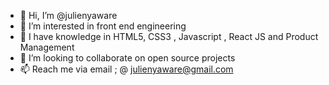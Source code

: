 - 👋 Hi, I’m @julienyaware
- 👀 I’m interested in front end engineering
- 🌱 I have knowledge in HTML5, CSS3 , Javascript , React JS and Product Management
- 💞️ I’m looking to collaborate on open source projects
- 📫 Reach me via email ; @ julienyaware@gmail.com

<!---
julienyaware/julienyaware is a ✨ special ✨ repository because its `README.md` (this file) appears on your GitHub profile.
You can click the Preview link to take a look at your changes.
--->

